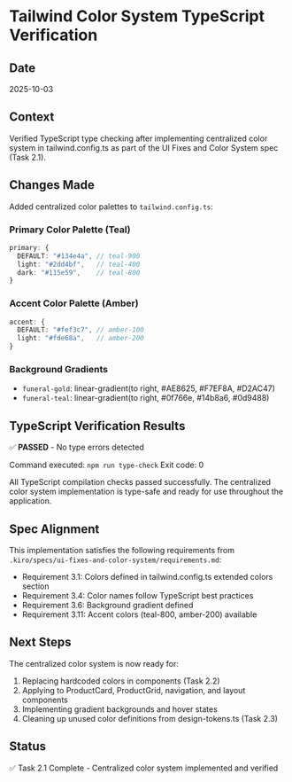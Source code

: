 # Tailwind Color System TypeScript Verification

## Date
2025-10-03

## Context
Verified TypeScript type checking after implementing centralized color system in tailwind.config.ts as part of the UI Fixes and Color System spec (Task 2.1).

## Changes Made
Added centralized color palettes to `tailwind.config.ts`:

### Primary Color Palette (Teal)
```typescript
primary: {
  DEFAULT: "#134e4a", // teal-900
  light: "#2dd4bf",   // teal-400
  dark: "#115e59",    // teal-800
}
```

### Accent Color Palette (Amber)
```typescript
accent: {
  DEFAULT: "#fef3c7", // amber-100
  light: "#fde68a",   // amber-200
}
```

### Background Gradients
- `funeral-gold`: linear-gradient(to right, #AE8625, #F7EF8A, #D2AC47)
- `funeral-teal`: linear-gradient(to right, #0f766e, #14b8a6, #0d9488)

## TypeScript Verification Results
✅ **PASSED** - No type errors detected

Command executed: `npm run type-check`
Exit code: 0

All TypeScript compilation checks passed successfully. The centralized color system implementation is type-safe and ready for use throughout the application.

## Spec Alignment
This implementation satisfies the following requirements from `.kiro/specs/ui-fixes-and-color-system/requirements.md`:
- Requirement 3.1: Colors defined in tailwind.config.ts extended colors section
- Requirement 3.4: Color names follow TypeScript best practices
- Requirement 3.6: Background gradient defined
- Requirement 3.11: Accent colors (teal-800, amber-200) available

## Next Steps
The centralized color system is now ready for:
1. Replacing hardcoded colors in components (Task 2.2)
2. Applying to ProductCard, ProductGrid, navigation, and layout components
3. Implementing gradient backgrounds and hover states
4. Cleaning up unused color definitions from design-tokens.ts (Task 2.3)

## Status
✅ Task 2.1 Complete - Centralized color system implemented and verified